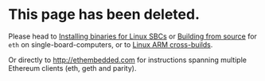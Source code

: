 # This page has been deleted.

Please head to [Installing binaries for Linux SBCs](http://www.ethdocs.org/en/latest/ethereum-clients/cpp-ethereum/installing-binaries/linux-sbcs.html) or [Building from source](http://www.ethdocs.org/en/latest/ethereum-clients/cpp-ethereum/building-from-source/index.html#building-from-source) for `eth` on single-board-computers, or to [Linux ARM cross-builds](http://www.ethdocs.org/en/latest/ethereum-clients/cpp-ethereum/building-from-source/linux-arm.html).

Or directly to http://ethembedded.com for instructions spanning multiple Ethereum clients (eth, geth and parity).
